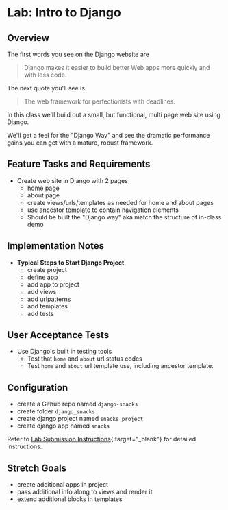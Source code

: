 # Lab: Intro to Django

## Overview

The first words you see on the Django website are

> Django makes it easier to build better Web apps more quickly and with less code.

The next quote you'll see is

> The web framework for perfectionists with deadlines.

In this class we'll build out a small, but functional, multi page web site using Django.

We'll get a feel for the "Django Way" and see the dramatic performance gains you can get with a mature, robust framework.

## Feature Tasks and Requirements

- Create web site in Django with 2 pages
  - home page
  - about page
  - create views/urls/templates as needed for home and about pages
  - use ancestor template to contain navigation elements
  - Should be built the "Django way" aka match the structure of in-class demo

## Implementation Notes

- **Typical Steps to Start Django Project**
  - create project
  - define app
  - add app to project
  - add views
  - add urlpatterns
  - add templates
  - add tests

## User Acceptance Tests

- Use Django's built in testing tools
  - Test that `home` and `about` url status codes
  - Test `home` and `about` url template use, including ancestor template.

## Configuration

- create a Github repo named `django-snacks`
- create folder `django_snacks`
- create django project named `snacks_project`
- create django app named `snacks`

Refer to [Lab Submission Instructions](../../../reference/submission-instructions/labs/){:target="_blank"} for detailed instructions.

## Stretch Goals

- create additional apps in project
- pass additional info along to views and render it
- extend additional blocks in templates
